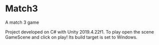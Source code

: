 # Match3
A match 3 game

Project developed on C# with Unity 2019.4.22f1.
To play open the scene GameScene and click on play! Its build target is set to Windows.
